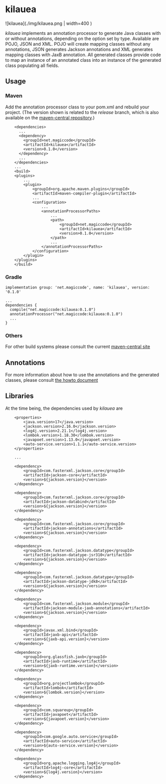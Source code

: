 # kilauea

![kilauea](./img/kilauea.png | width=400 )

*kilauea* implements an annotation processor to generate Java classes with or without annotations, depending 
on the option set by type. Available are POJO, JSON and XML. 
POJO will create mapping classes without any annotations, JSON generates Jackson annotations and XML generates mapping classes with JaxB annotation.
All generated classes provide code to map an instance of an annotated class into an instance of the generated class populating all fields.

## Usage

### Maven

Add the annotation processor class to your pom.xml and rebuild your project. (The version shown is related to the *release* branch, which is also available on the [maven-central repository](https://central.sonatype.com/).)

```
    <dependencies>
	  ...
      <dependency>
	 	<groupId>net.magiccode</groupId>
		<artifactId>kilauea</artifactId>
		<version>0.1.0</version>
      </dependency>
      ...
    </dependencies>
    ...
    <build>
	<plugins>
		...
		<plugin>
			<groupId>org.apache.maven.plugins</groupId>
			<artifactId>maven-compiler-plugin</artifactId>
			...
			<configuration>
				...
				<annotationProcessorPaths>
					...
					<path>
						<groupId>net.magiccode</groupId>
						<artifactId>kilauea</artifactId>
						<version>0.1.0</version>
					</path>
					...
				</annotationProcessorPaths>
			</configuration>
		</plugin>
	</plugins>
    </build>
```

### Gradle
```
implementation group: 'net.magiccode', name: 'kilauea', version: '0.1.0'

...
dependencies {
  compile("net.magiccode:kilauea:0.1.0")
  annotationProcessor("net.magiccode:kilauea:0.1.0")
  ...
}
```

### Others

For other build systems please consult the current [maven-central site](https://central.sonatype.com/artifact/net.magiccode/kilauea)


## Annotations

For more information about how to use the annotations and the generated classes, please consult [the howto document](./HowTo.md)


## Libraries

At the time being, the dependencies used by *kilauea* are

```
	<properties>
		<java.version>17</java.version>
		<jackson.version>2.16.0</jackson.version>
		<log4j.version>2.21.1</log4j.version>
		<lombok.version>1.18.30</lombok.version>
		<javapoet.version>1.13.0</javapoet.version>
		<auto-service.version>1.1.1</auto-service.version>
	</properties>

	...

	<dependency>
		<groupId>com.fasterxml.jackson.core</groupId>
		<artifactId>jackson-core</artifactId>
		<version>${jackson.version}</version>
	</dependency>

	<dependency>
		<groupId>com.fasterxml.jackson.core</groupId>
		<artifactId>jackson-databind</artifactId>
		<version>${jackson.version}</version>
	</dependency>

	<dependency>
		<groupId>com.fasterxml.jackson.core</groupId>
		<artifactId>jackson-annotations</artifactId>
		<version>${jackson.version}</version>
	</dependency>

	<dependency>
		<groupId>com.fasterxml.jackson.datatype</groupId>
		<artifactId>jackson-datatype-jsr310</artifactId>
		<version>${jackson.version}</version>
	</dependency>
		
	<dependency>
		<groupId>com.fasterxml.jackson.datatype</groupId>
		<artifactId>jackson-datatype-jdk8</artifactId>
		<version>${jackson.version}</version>
	</dependency>

	<dependency>
		<groupId>com.fasterxml.jackson.module</groupId>
		<artifactId>jackson-module-jaxb-annotations</artifactId>
		<version>${jackson.version}</version>
	</dependency>

	<dependency>
		<groupId>javax.xml.bind</groupId>
		<artifactId>jaxb-api</artifactId>
		<version>${jaxb-api.version}</version>
	</dependency>

	<dependency>
		<groupId>org.glassfish.jaxb</groupId>
		<artifactId>jaxb-runtime</artifactId>
		<version>${jaxb-runtime.version}</version>
	</dependency>

	<dependency>
		<groupId>org.projectlombok</groupId>
		<artifactId>lombok</artifactId>
		<version>${lombok.version}</version>
	</dependency>

	<dependency>
		<groupId>com.squareup</groupId>
		<artifactId>javapoet</artifactId>
		<version>${javapoet.version}</version>
	</dependency>

	<dependency>
		<groupId>com.google.auto.service</groupId>
		<artifactId>auto-service</artifactId>
		<version>${auto-service.version}</version>
	</dependency>

	<dependency>
		<groupId>org.apache.logging.log4j</groupId>
		<artifactId>log4j-core</artifactId>
		<version>${log4j.version}</version>
	</dependency>
```

